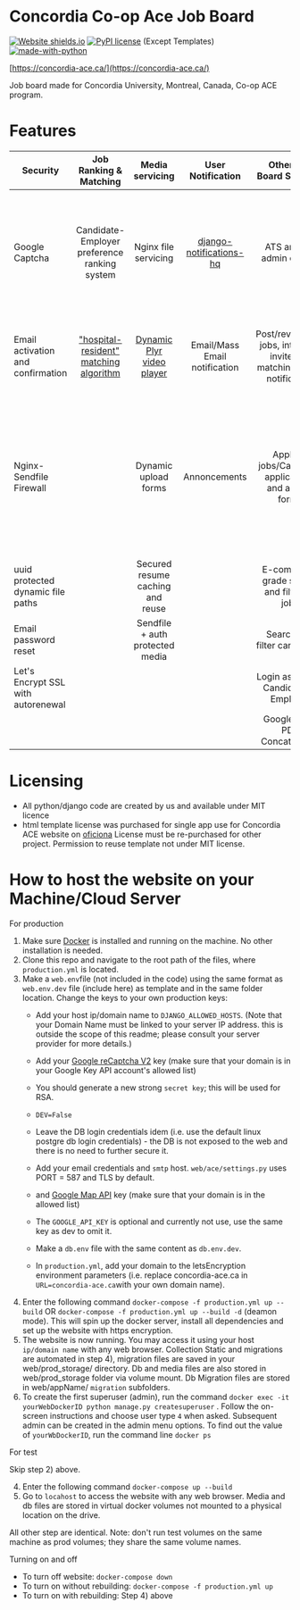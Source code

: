# Concordia Co-op Ace Job Board
[![Website shields.io](https://img.shields.io/website-up-down-green-red/http/shields.io.svg)](http://aceconcordia.ca)
[![PyPI license](https://img.shields.io/pypi/l/ansicolortags.svg)](https://pypi.python.org/pypi/ansicolortags/) (Except Templates) [![made-with-python](https://img.shields.io/badge/Made%20with-Python-1f425f.svg)](https://www.python.org/)

[https://concordia-ace.ca/](https://concordia-ace.ca/)

Job board made for Concordia University, Montreal, Canada, Co-op ACE program. 
# Features

| Security        | Job Ranking & Matching          | Media servicing  | User Notification  | Other Job Board Services  | Data  | CI/CD  |
| ------------- |:-------------:| :-----:|:-----:| :-----:|-----:|-----:|
| Google Captcha      | Candidate-Employer preference ranking system| Nginx file servicing | [django-notifications-hq](https://pypi.org/project/django-notifications-hq/) | ATS and full admin control | Postgres Db docker service| Prod Ready easy Docker-Compose setup and dedicated test docker-compose setup
| Email activation and confirmation |  ["hospital-resident" matching algorithm](https://pypi.org/project/matching/)      |   [Dynamic Plyr video player](https://github.com/sampotts/plyr)  | Email/Mass Email notification| Post/review/edit jobs, interview invite, job matching, email notification | Persistent db mount | Persistent Volumes and storage mount, django migrations
| Nginx-Sendfile Firewall |  |   Dynamic upload forms | Annoncements | Apply to jobs/Cache old applications and autofill forms | | Separated test media and test db volumes with 99% coding sharing between prod and test docker-compose setups
| uuid protected dynamic file paths |  |    Secured resume caching and reuse| | E-commerce grade search and filter for jobs
| Email password reset |  | Sendfile + auth protected media| | Search and filter candidates 
| Let's Encrypt SSL with autorenewal | |  | | Login as Admin, Candidate or Employer
| | |  | | Google Map,  PDF Concatination
# Licensing
- All python/django code are created by us and available under MIT licence
- html template license was purchased for single app use for Concordia ACE website on [oficiona](https://themeforest.net/item/oficiona-job-board-html-template/23042674?gclid=CjwKCAjw8J32BRBCEiwApQEKgbP9mgS7W95LgCMymKU4waaAczkaKAq180Rv_QEZPPBjtvQkdnVa2BoCR-sQAvD_BwE) License must be re-purchased for other project. Permission to reuse template not under MIT license. 

# How to host the website on your Machine/Cloud Server
For production
1) Make sure [Docker](https://www.docker.com/) is installed and running on the machine. No other installation is needed. 
2) Clone this repo and navigate to the root path of the files, where `production.yml` is located.
3) Make a `web.env`file (not included in the code) using the same format as `web.env.dev` file (include here) as template and in the same folder location. Change the keys to your own production keys:
    - Add your host ip/domain name to `DJANGO_ALLOWED_HOSTS`. (Note that your Domain Name must be linked to your server IP address. this is outside the scope of this readme; please consult your server provider for more details.)
    - Add your [Google reCaptcha V2](https://www.google.com/recaptcha/intro/v3.html) key (make sure that your domain is in your Google Key API account's allowed list) 
    - You should generate a new strong `secret key`; this will be used for RSA.
    - `DEV=False`
    - Leave the DB login credentials idem (i.e. use the default linux postgre db login credentials) - the DB is not exposed to the web and there is no need to further secure it. 
    - Add your email credentials and `smtp` host. `web/ace/settings.py` uses PORT = 587 and TLS by default.
    - and [Google Map API](https://cloud.google.com/maps-platform/) key (make sure that your domain is in the allowed list)
    - The `GOOGLE_API_KEY` is optional and currently not use, use the same key as dev to omit it.  

    - Make a `db.env` file with the same content as `db.env.dev`. 
    - In `production.yml`, add your domain to the letsEncryption environment parameters (i.e. replace concordia-ace.ca in `URL=concordia-ace.ca`with your own domain name). 
4) Enter the following command `docker-compose -f production.yml up --build` OR `docker-compose -f production.yml up --build -d` (deamon mode). This will spin up the docker server, install all dependencies and set up the website with https encryption.  
5) The website is now running. You may access it using your host `ip/domain name` with any web browser. Collection Static and migrations are automated in step 4), migration files are saved in your web/prod_storage/ directory. Db and media files are also stored in web/prod_storage folder via volume mount. Db Migration files are stored in web/appName/ `migration` subfolders.
6) To create the first superuser (admin), run the command `docker exec -it yourWebDockerID python manage.py createsuperuser` . Follow the on-screen instructions and choose user type `4` when asked. Subsequent admin can be created in the admin menu options. To find out the value of `yourWbDockerID`, run the command line `docker ps`

For test

  Skip step 2) above. 

  4) Enter the following command `docker-compose up --build`
  5) Go to `locahost` to access the website with any web browser. Media and db files are stored in virtual docker volumes not mounted to a physical location on the drive. 

  All other step are identical. Note: don't run test volumes on the same machine as prod volumes; they share the same volume names.

Turning on and off

- To turn off website: `docker-compose down`
- To turn on without rebuilding: `docker-compose -f production.yml up`
- To turn on with rebuilding: Step 4) above
